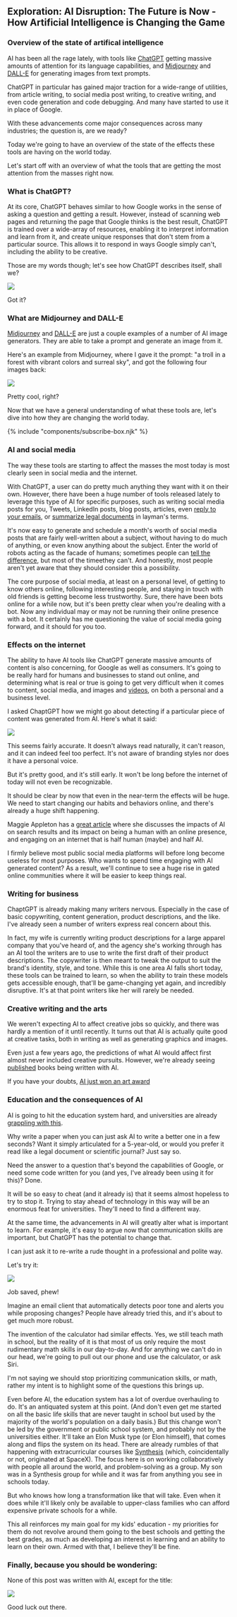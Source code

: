 ## Exploration: AI Disruption: The Future is Now - How Artificial Intelligence is Changing the Game

### Overview of the state of artifical intelligence

AI has been all the rage lately, with tools like <a href='https://chat.openai.com' target='_blank'>ChatGPT</a> getting massive amounts of attention for its language capabilities, and <a href='https://www.midjourney.com/' target="_blank">Midjourney</a> and <a href='https://openai.com/dall-e-2/' target="_blank">DALL-E</a> for generating images from text prompts.

ChatGPT in particular has gained major traction for a wide-range of utilities, from article writing, to social media post writing, to creative writing, and even code generation and code debugging. And many have started to use it in place of Google.

With these advancements come major consequences across many industries; the question is, are we ready? 

Today we're going to have an overview of the state of the effects these tools are having on the world today.

Let's start off with an overview of what the tools that are getting the most attention from the masses right now.

### What is ChatGPT?

At its core, ChatGPT behaves similar to how Google works in the sense of asking a question and getting a result. However, instead of scanning web pages and returning the page that Google thinks is the best result, ChatGPT is trained over a wide-array of resources, enabling it to interpret information and learn from it, and create unique responses that don't stem from a particular source. This allows it to respond in ways Google simply can't, including the ability to be creative.

Those are my words though; let's see how ChatGPT describes itself, shall we?

![](/img/2023-01-20/chat-gpt-what-is-chat-gpt.png)

Got it?

### What are Midjourney and DALL-E

<a href='https://www.midjourney.com/' target="_blank">Midjourney</a> and <a href='https://openai.com/dall-e-2/' target="_blank">DALL-E</a> are just a couple examples of a number of AI image generators. They are able to take a prompt and generate an image from it.

Here's an example from Midjourney, where I gave it the prompt: "a troll in a forest with vibrant colors and surreal sky", and got the following four images back:

![](/img/2023-01-20/midjourney-troll.png)

Pretty cool, right?

Now that we have a general understanding of what these tools are, let's dive into how they are changing the world today.

{% include "components/subscribe-box.njk" %}

### AI and social media

The way these tools are starting to affect the masses the most today is most clearly seen in social media and the internet.

With ChatGPT, a user can do pretty much anything they want with it on their own. However, there have been a huge number of tools released lately to leverage this type of AI for specific purposes, such as writing social media posts for you, Tweets, LinkedIn posts, blog posts, articles, even <a href='https://emailtree.ai/fastest-email-composer/ai-email-response-generator/' target='_blank'>reply to your emails</a>, or <a href="https://detangle.ai/" target='_blank'>summarize legal documents</a> in layman's terms.

It's now easy to generate and schedule a month's worth of social media posts that are fairly well-written about a subject, without having to do much of anything, or even know anything about the subject. Enter the world of robots acting as the facade of humans; sometimes people can <a href='https://twitter.com/levelsio/status/1604841600416624642' target='_blank'>tell the difference</a>, but most of the timeethey can't. And honestly, most people aren't yet aware that they should consider this a possibility.

The core purpose of social media, at least on a personal level, of getting to know others online, following interesting people, and staying in touch with old friends is getting become less trustworthy. Sure, there have been bots online for a while now, but it's been pretty clear when you're dealing with a bot. Now any individual may or may not be running their online presence with a bot. It certainly has me questioning the value of social media going forward, and it should for you too.

### Effects on the internet

The ability to have AI tools like ChatGPT generate massive amounts of content is also concerning, for Google as well as consumers. It's going to be really hard for humans and businesses to stand out online, and determining what is real or true is going to get very difficult when it comes to content, social media, and images and <a href='https://www.youtube.com/watch?v=F4G6GNFz0O8' target='_blank'>videos</a>, on both a personal and a business level.

I asked ChaptGPT how we might go about detecting if a particular piece of content was generated from AI. Here's what it said:

![](/img/2023-01-20/chat-gpt-detecting-ai-content.png)

This seems fairly accurate. It doesn't always read naturally, it can't reason, and it can indeed feel too perfect. It's not aware of branding styles nor does it have a personal voice.

But it's pretty good, and it's still early. It won't be long before the internet of today will not even be recognizable.

It should be clear by now that even in the near-term the effects will be huge. We need to start changing our habits and behaviors online, and there's already a huge shift happening. 

Maggie Appleton has a <a href='https://maggieappleton.com/ai-dark-forest' target='_blank'>great article</a> where she discusses the impacts of AI on search results and its impact on being a human with an online presence, and engaging on an internet that is half human (maybe) and half AI.

I firmly believe most public social media platforms will before long become useless for most purposes. Who wants to spend time engaging with AI generated content? As a result, we'll continue to see a huge rise in gated online communities where it will be easier to keep things real.


### Writing for business

ChaptGPT is already making many writers nervous. Especially in the case of basic copywriting, content generation, product descriptions, and the like. I've already seen a number of writers express real concern about this.

In fact, my wife is currently writing product descriptions for a large apparel company that you've heard of, and the agency she's working through has an AI tool the writers are to use to write the first draft of their product descriptions. The copywriter is then meant to tweak the output to suit the brand's identity, style, and tone. While this is one area AI falls short today, these tools can be trained to learn, so when the ability to train these models gets accessible enough, that'll be game-changing yet again, and incredibly disruptive. It's at that point writers like her will rarely be needed.

### Creative writing and the arts

We weren't expecting AI to affect creative jobs so quickly, and there was hardly a mention of it until recently.
It turns out that AI is actually quite good at creative tasks, both in writing as well as generating graphics and images.

Even just a few years ago, the predictions of what AI would affect first almost never included creative pursuits. However, we're already seeing <a href='https://time.com/6240569/ai-childrens-book-alice-and-sparkle-artists-unhappy/' target='_blank'>published</a> books being written with AI.

If you have your doubts, <a href='https://www.nytimes.com/2022/09/02/technology/ai-artificial-intelligence-artists.html' target='_blank'>AI just won an art award</a>

### Education and the consequences of AI

AI is going to hit the education system hard, and universities are already <a href='https://www.nytimes.com/2023/01/16/technology/chatgpt-artificial-intelligence-universities.html?' target='_blank'>grappling with this</a>.

Why write a paper when you can just ask AI to write a better one in a few seconds? Want it simply articulated for a 5-year-old, or would you prefer it read like a legal document or scientific journal? Just say so.

Need the answer to a question that's beyond the capabilities of Google, or need some code written for you (and yes, I've already been using it for this)? Done.

It will be so easy to cheat (and it already is) that it seems almost hopeless to try to stop it. Trying to stay ahead of technology in this way will be an enormous feat for universities. They'll need to find a different way.

At the same time, the advancements in AI will greatly alter what is important to learn. For example, it's easy to argue now that communication skills are important, but ChatGPT has the potential to change that.

I can just ask it to re-write a rude thought in a professional and polite way.

Let's try it:

![](/img/2023-01-20/chat-gpt.png)

Job saved, phew!

Imagine an email client that automatically detects poor tone and alerts you while proposing changes? People have already tried this, and it's about to get much more robust.

The invention of the calculator had similar effects. Yes, we still teach math in school, but the reality of it is that most of us only require the most rudimentary math skills in our day-to-day. And for anything we can't do in our head, we're going to pull out our phone and use the calculator, or ask Siri. 

I'm not saying we should stop prioritizing communication skills, or math, rather my intent is to highlight some of the questions this brings up.

Even before AI, the education system has a lot of overdue overhauling to do. It's an antiquated system at this point. (And don't even get me started on all the basic life skills that are never taught in school but used by the majority of the world's population on a daily basis.) But this change won't be led by the government or public school system, and probably not by the universities either. It'll take an Elon Musk type (or Elon himself), that comes along and flips the system on its head. There are already rumbles of that happening with extracurricular courses like <a href='https://www.synthesis.com/' target='_blank'>Synthesis</a> (which, coincidentally or not, originated at SpaceX). The focus here is on working collaboratively with people all around the world, and problem-solving as a group. My son was in a Synthesis group for while and it was far from anything you see in schools today.

But who knows how long a transformation like that will take. Even when it does while it'll likely only be available to upper-class families who can afford expensive private schools for a while.

This all reinforces my main goal for my kids' education - my priorities for them do not revolve around them going to the best schools and getting the best grades, as much as developing an interest in learning and an ability to learn on their own. Armed with that, I believe they'll be fine.

### Finally, because you should be wondering:

None of this post was written with AI, except for the title:

![](/img/2023-01-20/chat-gpt-rewrite-headline.png)

Good luck out there.

